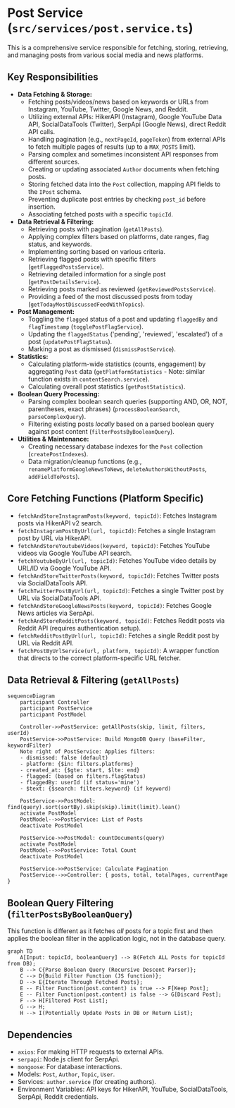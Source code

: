 # Post Service (`src/services/post.service.ts`)

This is a comprehensive service responsible for fetching, storing, retrieving, and managing posts from various social media and news platforms.

## Key Responsibilities

-   **Data Fetching & Storage:**
    -   Fetching posts/videos/news based on keywords or URLs from Instagram, YouTube, Twitter, Google News, and Reddit.
    -   Utilizing external APIs: HikerAPI (Instagram), Google YouTube Data API, SocialDataTools (Twitter), SerpApi (Google News), direct Reddit API calls.
    -   Handling pagination (e.g., `nextPageId`, `pageToken`) from external APIs to fetch multiple pages of results (up to a `MAX_POSTS` limit).
    -   Parsing complex and sometimes inconsistent API responses from different sources.
    -   Creating or updating associated `Author` documents when fetching posts.
    -   Storing fetched data into the `Post` collection, mapping API fields to the `IPost` schema.
    -   Preventing duplicate post entries by checking `post_id` before insertion.
    -   Associating fetched posts with a specific `topicId`.
-   **Data Retrieval & Filtering:**
    -   Retrieving posts with pagination (`getAllPosts`).
    -   Applying complex filters based on platforms, date ranges, flag status, and keywords.
    -   Implementing sorting based on various criteria.
    -   Retrieving flagged posts with specific filters (`getFlaggedPostsService`).
    -   Retrieving detailed information for a single post (`getPostDetailsService`).
    -   Retrieving posts marked as reviewed (`getReviewedPostsService`).
    -   Providing a feed of the most discussed posts from today (`getTodayMostDiscussedFeedWithTopics`).
-   **Post Management:**
    -   Toggling the `flagged` status of a post and updating `flaggedBy` and `flagTimestamp` (`togglePostFlagService`).
    -   Updating the `flaggedStatus` ('pending', 'reviewed', 'escalated') of a post (`updatePostFlagStatus`).
    -   Marking a post as dismissed (`dismissPostService`).
-   **Statistics:**
    -   Calculating platform-wide statistics (counts, engagement) by aggregating `Post` data (`getPlatformStatistics` - Note: similar function exists in `contentSearch.service`).
    -   Calculating overall post statistics (`getPostStatistics`).
-   **Boolean Query Processing:**
    -   Parsing complex boolean search queries (supporting AND, OR, NOT, parentheses, exact phrases) (`processBooleanSearch`, `parseComplexQuery`).
    -   Filtering existing posts *locally* based on a parsed boolean query against post content (`filterPostsByBooleanQuery`).
-   **Utilities & Maintenance:**
    -   Creating necessary database indexes for the `Post` collection (`createPostIndexes`).
    -   Data migration/cleanup functions (e.g., `renamePlatformGoogleNewsToNews`, `deleteAuthorsWithoutPosts`, `addFieldToPosts`).

## Core Fetching Functions (Platform Specific)

-   `fetchAndStoreInstagramPosts(keyword, topicId)`: Fetches Instagram posts via HikerAPI v2 search.
-   `fetchInstagramPostByUrl(url, topicId)`: Fetches a single Instagram post by URL via HikerAPI.
-   `fetchAndStoreYoutubeVideos(keyword, topicId)`: Fetches YouTube videos via Google YouTube API search.
-   `fetchYoutubeByUrl(url, topicId)`: Fetches YouTube video details by URL/ID via Google YouTube API.
-   `fetchAndStoreTwitterPosts(keyword, topicId)`: Fetches Twitter posts via SocialDataTools API.
-   `fetchTwitterPostByUrl(url, topicId)`: Fetches a single Twitter post by URL via SocialDataTools API.
-   `fetchAndStoreGoogleNewsPosts(keyword, topicId)`: Fetches Google News articles via SerpApi.
-   `fetchAndStoreRedditPosts(keyword, topicId)`: Fetches Reddit posts via Reddit API (requires authentication setup).
-   `fetchRedditPostByUrl(url, topicId)`: Fetches a single Reddit post by URL via Reddit API.
-   `fetchPostByUrlService(url, platform, topicId)`: A wrapper function that directs to the correct platform-specific URL fetcher.

## Data Retrieval & Filtering (`getAllPosts`)

```mermaid
sequenceDiagram
    participant Controller
    participant PostService
    participant PostModel

    Controller->>PostService: getAllPosts(skip, limit, filters, userId)
    PostService->>PostService: Build MongoDB Query (baseFilter, keywordFilter)
    Note right of PostService: Applies filters: 
    - dismissed: false (default)
    - platform: {$in: filters.platforms}
    - created_at: {$gte: start, $lte: end}
    - flagged: (based on filters.flagStatus)
    - flaggedBy: userId (if status='mine')
    - $text: {$search: filters.keyword} (if keyword)
    
    PostService->>PostModel: find(query).sort(sortBy).skip(skip).limit(limit).lean()
    activate PostModel
    PostModel-->>PostService: List of Posts
    deactivate PostModel

    PostService->>PostModel: countDocuments(query)
    activate PostModel
    PostModel-->>PostService: Total Count
    deactivate PostModel
    
    PostService->>PostService: Calculate Pagination
    PostService-->>Controller: { posts, total, totalPages, currentPage }
```

## Boolean Query Filtering (`filterPostsByBooleanQuery`)

This function is different as it fetches *all* posts for a topic first and then applies the boolean filter in the application logic, not in the database query.

```mermaid
graph TD
    A[Input: topicId, booleanQuery] --> B(Fetch ALL Posts for topicId from DB);
    B --> C{Parse Boolean Query (Recursive Descent Parser)};
    C --> D{Build Filter Function (JS function)};
    D --> E{Iterate Through Fetched Posts};
    E -- Filter Function(post.content) is true --> F[Keep Post];
    E -- Filter Function(post.content) is false --> G[Discard Post];
    F --> H[Filtered Post List];
    G --> H;
    H --> I(Potentially Update Posts in DB or Return List);
```

## Dependencies

-   `axios`: For making HTTP requests to external APIs.
-   `serpapi`: Node.js client for SerpApi.
-   `mongoose`: For database interactions.
-   Models: `Post`, `Author`, `Topic`, `User`.
-   Services: `author.service` (for creating authors).
-   Environment Variables: API keys for HikerAPI, YouTube, SocialDataTools, SerpApi, Reddit credentials. 